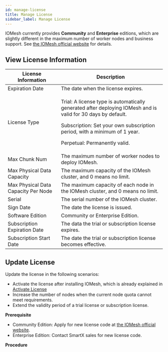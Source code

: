```yaml
---
id: manage-license
title: Manage License
sidebar_label: Manage License
---
```


IOMesh currently provides **Community** and **Enterprise** editions, which are slightly different in the maximum number of worker nodes and business support. See [the IOMesh official website](https://www.iomesh.com/spec) for details. 

## View License Information

|License Information|Description|
|---|---|
|Expiration Date|The date when the license expires.|
|License Type|<p>Trial: A license type is automatically generated after deploying IOMesh and is valid for 30 days by default.</p><p>Subscription: Set your own subscription period, with a minimum of 1 year.</p><p>Perpetual: Permanently valid.|
|Max Chunk Num|The maximum number of worker nodes to deploy IOMesh.|
|Max Physical Data Capacity| The maximum capacity of the IOMesh cluster, and 0 means no limit.|
|Max Physical Data Capacity Per Node|The maximum capacity of each node in the IOMesh cluster, and 0 means no limit.| 
|Serial|The serial number of the IOMesh cluster.|
|Sign Date|The date the license is issued.|
|Software Edition|Community or Enterprise Edition.|
|Subscription Expiration Date|The data the trial or subscription license expires.|
|Subscription Start Date |The date the trial or subscription license becomes effective.|

## Update License

Update the license in the following scenarios:

- Activate the license after installing IOMesh, which is already explained in [Activate License]()
- Increase the number of nodes when the current node quota cannot meet requirements.
- Extend the validity period of a trial license or subscription license.

**Prerequisite**

- Community Edition: Apply for new license code at [the IOMesh official website](https://www.iomesh.com/license).
- Enterprise Edition: Contact SmartX sales for new license code. 

**Procedure**





